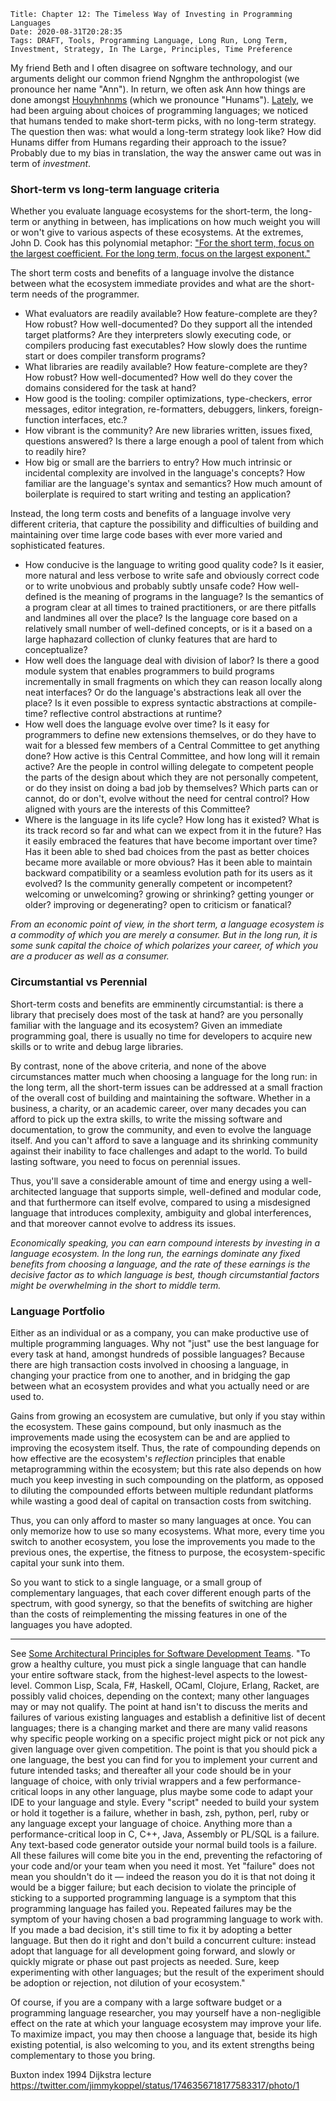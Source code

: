     Title: Chapter 12: The Timeless Way of Investing in Programming Languages
    Date: 2020-08-31T20:28:35
    Tags: DRAFT, Tools, Programming Language, Long Run, Long Term, Investment, Strategy, In The Large, Principles, Time Preference

My friend Beth and I often disagree on software technology,
and our arguments delight our common friend Ngnghm the anthropologist
(we pronounce her name "Ann").
In return, we often ask Ann how things are done amongst
[Houyhnhnms](http://ngnghm.github.io/blog/2015/08/02/chapter-1-the-way-houyhnhnms-compute/)
(which we pronounce "Hunams").
[Lately](http://ngnghm.github.io/blog/2020/08/10/chapter-11-a-work-horse-and-its-tools/),
we had been arguing about choices of programming languages;
we noticed that humans tended to make short-term picks, with no long-term strategy.
The question then was: what would a long-term strategy look like?
How did Hunams differ from Humans regarding their approach to the issue?
Probably due to my bias in translation, the way the answer came out was in term of *investment*.

<!-- more -->

### Short-term vs long-term language criteria

Whether you evaluate language ecosystems for the short-term, the long-term or anything in between,
has implications on how much weight you will or won't give to various aspects of these ecosystems.
At the extremes, John D. Cook has this polynomial metaphor:
["For the short term, focus on the largest coefficient. For the long term, focus on the largest exponent."](https://twitter.com/AnalysisFact/status/708011191885496320)

The short term costs and benefits of a language involve the distance
between what the ecosystem immediate provides and what are the short-term needs of the programmer.
- What evaluators are readily available? How feature-complete are they? How robust? How well-documented?
  Do they support all the intended target platforms?
  Are they interpreters slowly executing code, or compilers producing fast executables?
  How slowly does the runtime start or does compiler transform programs?
- What libraries are readily available? How feature-complete are they? How robust? How well-documented?
  How well do they cover the domains considered for the task at hand?
- How good is the tooling: compiler optimizations, type-checkers, error messages, editor integration,
  re-formatters, debuggers, linkers, foreign-function interfaces, etc.?
- How vibrant is the community? Are new libraries written, issues fixed, questions answered?
  Is there a large enough a pool of talent from which to readily hire?
- How big or small are the barriers to entry?
  How much intrinsic or incidental complexity are involved in the language's concepts?
  How familiar are the language's syntax and semantics?
  How much amount of boilerplate is required to start writing and testing an application?

Instead, the long term costs and benefits of a language involve very different criteria,
that capture the possibility and difficulties of building and maintaining over time
large code bases with ever more varied and sophisticated features.
- How conducive is the language to writing good quality code?
  Is it easier, more natural and less verbose to write safe and obviously correct code
  or to write unobvious and probably subtly unsafe code?
  How well-defined is the meaning of programs in the language?
  Is the semantics of a program clear at all times to trained practitioners, or
  are there pitfalls and landmines all over the place?
  Is the language core based on a relatively small number of well-defined concepts,
  or is it a based on a large haphazard collection of clunky features that are hard to conceptualize?
- How well does the language deal with division of labor?
  Is there a good module system that enables programmers
  to build programs incrementally in small fragments
  on which they can reason locally along neat interfaces?
  Or do the language's abstractions leak all over the place?
  Is it even possible to express syntactic abstractions at compile-time?
  reflective control abstractions at runtime?
- How well does the language evolve over time?
  Is it easy for programmers to define new extensions themselves, or
  do they have to wait for a blessed few members of a Central Committee to get anything done?
  How active is this Central Committee, and how long will it remain active?
  Are the people in control willing delegate to competent people the parts of the design
  about which they are not personally competent, or do they insist on doing a bad job by themselves?
  Which parts can or cannot, do or don't, evolve without the need for central control?
  How aligned with yours are the interests of this Committee?
- Where is the language in its life cycle?
  How long has it existed?
  What is its track record so far and what can we expect from it in the future?
  Has it easily embraced the features that have become important over time?
  Has it been able to shed bad choices from the past
  as better choices became more available or more obvious?
  Has it been able to maintain backward compatibility or a seamless evolution path for its users
  as it evolved?
  Is the community generally competent or incompetent? welcoming or unwelcoming?
  growing or shrinking? getting younger or older?
  improving or degenerating? open to criticism or fanatical?

*From an economic point of view,
in the short term, a language ecosystem is a commodity of which you are merely a consumer.
But in the long run, it is some sunk capital the choice of which polarizes your career,
of which you are a producer as well as a consumer.*

### Circumstantial vs Perennial

Short-term costs and benefits are emminently circumstantial:
is there a library that precisely does most of the task at hand?
are you personally familiar with the language and its ecosystem?
Given an immediate programming goal, there is usually no time for developers
to acquire new skills or to write and debug large libraries.

By contrast, none of the above criteria, and none of the above circumstances matter much
when choosing a language for the long run:
in the long term, all the short-term issues can be addressed at a small fraction
of the overall cost of building and maintaining the software.
Whether in a business, a charity, or an academic career,
over many decades you can afford to pick up the extra skills,
to write the missing software and documentation, to grow the community,
and even to evolve the language itself.
And you can't afford to save a language and its shrinking community
against their inability to face challenges and adapt to the world.
To build lasting software, you need to focus on perennial issues.

Thus, you'll save a considerable amount of time and energy
using a well-architected language that supports simple, well-defined and modular code,
and that furthermore can itself evolve,
compared to using a misdesigned language that introduces complexity, ambiguity and global interferences,
and that moreover cannot evolve to address its issues.

*Economically speaking, you can earn compound interests by investing in a language ecosystem.
In the long run, the earnings dominate any fixed benefits from choosing a language,
and the rate of these earnings is the decisive factor as to which language is best,
though circumstantial factors might be overwhelming in the short to middle term.*

### Language Portfolio

Either as an individual or as a company,
you can make productive use of multiple programming languages.
Why not "just" use the best language for every task at hand, amongst hundreds of possible languages?
Because there are high transaction costs involved in choosing a language,
in changing your practice from one to another, and
in bridging the gap between what an ecosystem provides and what you actually need or are used to.

Gains from growing an ecosystem are cumulative, but only if you stay within the ecosystem.
These gains compound, but only inasmuch as the improvements made using the ecosystem
can be and are applied to improving the ecosystem itself.
Thus, the rate of compounding depends on how effective are the ecosystem's *reflection* principles
that enable metaprogramming within the ecosystem;
but this rate also depends on how much you keep investing in such compounding on the platform,
as opposed to diluting the compounded efforts between multiple redundant platforms
while wasting a good deal of capital on transaction costs from switching.

Thus, you can only afford to master so many languages at once.
You can only memorize how to use so many ecosystems.
What more, every time you switch to another ecosystem,
you lose the improvements you made to the previous ones, the expertise,
the fitness to purpose, the ecosystem-specific capital your sunk into them.

So you want to stick to a single language, or a small group of complementary languages,
that each cover different enough parts of the spectrum, with good synergy,
so that the benefits of switching are higher than the costs
of reimplementing the missing features in one of the languages you have adopted.


-------------------------------------------------------------------------------

See [Some Architectural Principles for Software Development Teams](https://fare.livejournal.com/171998.html).
"To grow a healthy culture, you must pick a single language that can handle your entire software stack,
from the highest-level aspects to the lowest-level.
Common Lisp, Scala, F#, Haskell, OCaml, Clojure, Erlang, Racket, are possibly valid choices, depending on the context; many other languages may or may not qualify. The point at hand isn't to discuss the merits and failures of various existing languages and establish a definitive list of decent languages; there is a changing market and there are many valid reasons why specific people working on a specific project might pick or not pick any given language over given competition. The point is that you should pick a one language, the best you can find for you to implement your current and future intended tasks; and thereafter all your code should be in your language of choice, with only trivial wrappers and a few performance-critical loops in any other language, plus maybe some code to adapt your IDE to your language and style. Every "script" needed to build your system or hold it together is a failure, whether in bash, zsh, python, perl, ruby or any language except your language of choice. Anything more than a performance-critical loop in C, C++, Java, Assembly or PL/SQL is a failure. Any text-based code generator outside your normal build tools is a failure. All these failures will come bite you in the end, preventing the refactoring of your code and/or your team when you need it most. Yet "failure" does not mean you shouldn't do it — indeed the reason you do it is that not doing it would be a bigger failure; but each decision to violate the principle of sticking to a supported programming language is a symptom that this programming language has failed you. Repeated failures may be the symptom of your having chosen a bad programming language to work with. If you made a bad decision, it's still time to fix it by adopting a better language. But then do it right and don't build a concurrent culture: instead adopt that language for all development going forward, and slowly or quickly migrate or phase out past projects as needed. Sure, keep experimenting with other languages; but the result of the experiment should be adoption or rejection, not dilution of your ecosystem."

Of course, if you are a company with a large software budget or a programming language researcher,
you may yourself have a non-negligible effect on the rate at which
your language ecosystem may improve your life.
To maximize impact, you may then choose a language that, beside its high existing potential,
is also welcoming to you, and its extent strengths being complementary to those you bring.

Buxton index 1994 Dijkstra lecture
https://twitter.com/jimmykoppel/status/1746356718177583317/photo/1
